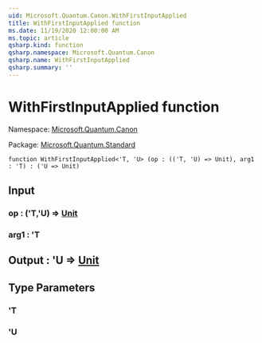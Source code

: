 ```yaml
---
uid: Microsoft.Quantum.Canon.WithFirstInputApplied
title: WithFirstInputApplied function
ms.date: 11/19/2020 12:00:00 AM
ms.topic: article
qsharp.kind: function
qsharp.namespace: Microsoft.Quantum.Canon
qsharp.name: WithFirstInputApplied
qsharp.summary: ''
---
```


# WithFirstInputApplied function

Namespace: [Microsoft.Quantum.Canon](xref:Microsoft.Quantum.Canon)

Package: [Microsoft.Quantum.Standard](https://nuget.org/packages/Microsoft.Quantum.Standard)




```qsharp
function WithFirstInputApplied<'T, 'U> (op : (('T, 'U) => Unit), arg1 : 'T) : ('U => Unit)
```


## Input

### op : ('T,'U) => [Unit](xref:microsoft.quantum.lang-ref.unit) 




### arg1 : 'T





## Output : 'U => [Unit](xref:microsoft.quantum.lang-ref.unit) 



## Type Parameters

### 'T


### 'U

